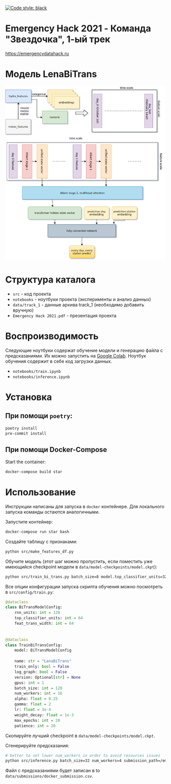 [![Code style: black](https://img.shields.io/badge/code%20style-black-000000.svg)](https://github.com/psf/black)

# Emergency Hack 2021 - Команда "Звездочка", 1-ый трек

https://emergencydatahack.ru

# Модель **LenaBiTrans**
![LenaBiTrans](resources/LenaBiTrans.png)

# Структура каталога
* `src` - код проекта
* `notebooks` - ноутбуки проекта (эксперименты и анализ данных)
* `data/track_1` - данные архива track_1 (необходимо добавить вручную)
* `Emergency Hack 2021.pdf` - презентация проекта

# Воспроизводимость
Следующие ноутбуки содержат обучение модели и генерацию файла с предсказаниями. Их можно запустить на [Google Colab](https://colab.research.google.com/). Ноутбук обучения содержит в себе код загрузки данных.
 - `notebooks/train.ipynb`
 - `notebooks/inference.ipynb`

# Установка
## При помощи `poetry`:
```bash
poetry install
pre-commit install
```

## При помощи Docker-Compose
Start the container:

```bash
docker-compose build star
```

# Использование
Инструкции написаны для запуска в `docker` контейнере. Для локального запуска команды остаются аналогичными.

Запустите контейнер:


```bash
docker-compose run star bash
```

Создайте таблицу с признаками:

```bash
python src/make_features_df.py
````

Обучите модель (этот шаг можно пропустить, если поместить уже имеющийся checkpoint модели в `data/model-checkpoints/model.ckpt`):

```bash
python src/train_bi_trans.py batch_size=8 model.top_classifier_units=32
```

Все опции конфигурации запуска скрипта обучения можно посмотреть в `src/config/train.py`:
```python
@dataclass
class BiTransModelConfig:
    rnn_units: int = 128
    top_classifier_units: int = 64
    feat_trans_width: int = 64


@dataclass
class TrainBiTransConfig:
    model: BiTransModelConfig

    name: str = "LenaBiTrans"
    train_only: bool = False
    log_graph: bool = False
    version: Optional[str] = None
    gpus: int = 1
    batch_size: int = 128
    num_workers: int = 16
    alpha: float = 0.25
    gamma: float = 2
    lr: float = 3e-4
    weight_decay: float = 1e-3
    max_epochs: int = 20
    patience: int = 20
```

Скопируйте лучший checkpoint в  `data/model-checkpoints/model.ckpt`.

Сгенерируйте предсказания:

```bash
# better to set lower num_workers in order to avoid resources issues
python src/inference.py batch_size=32 num_workers=4 submission_path=/emergency/data/submissions/docker_submission.csv
```

Файл с предсказаниями будет записан в to `data/submissions/docker_submission.csv`.
